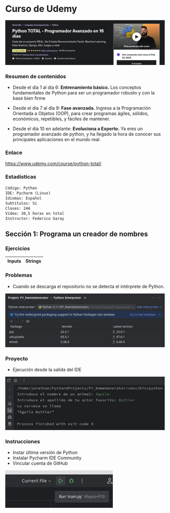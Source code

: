 # Curso de Udemy


![](readme0.png)


### Resumen de contenidos

- Desde el día 1 al día 6: **Entrenamiento básico.** Los conceptos fundamentales de Python para ser un programador robusto y con la base bien firme


- Desde el día 7 al día 9: **Fase avanzada.** Ingresa a la Programación Orientada a Objetos (OOP), para crear programas ágiles, sólidos, económicos, repetibles, y fáciles de mantener.


- Desde el día 10 en adelante: **Evoluciona a Experto.** Ya eres un programador avanzado de python, y ha llegado la hora de conocer sus principales aplicaciones en el mundo real. 
    
### Enlace
  https://www.udemy.com/course/python-total/

### Estadísticas

    Código: Python
    IDE: Pycharm (Linux)
    Idiomas: Español
    Subtítulos: Sí
    Clases: 244
    Vídeo: 30,5 horas en total
    Instructor: Federico Garay


## Sección 1: Programa un creador de nombres

### Ejercicios
| Inputs   | Strings   |
|----------|-----------| 


### Problemas
- Cuando se descarga el repositorio no se detecta el intérprete de Python.

![](readme1.png)

### Proyecto
- Ejecución desde la salida del IDE

![](project0.png)

### Instrucciones

- Instar última versíón de Python
- Instalar Pycharm IDE Community
-  Vincular cuenta de GitHub

![](readme2.png)